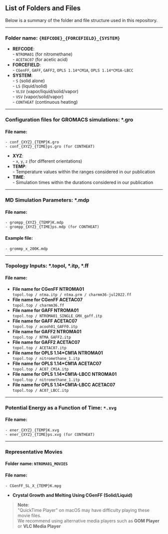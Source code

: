 ## List of Folders and Files

Below is a summary of the folder and file structure used in this repository.

---

### **Folder name**: `{REFCODE}_{FORCEFIELD}_{SYSTEM}`

- **REFCODE**:  
        - `NTROMA01` (for nitromethane)  
        - `ACETAC07` (for acetic acid)
- **FORCEFIELD**:  
        - `CGenFF`, `GAFF`, `GAFF2`, `OPLS 1.14*CM1A`, `OPLS 1.14*CM1A-LBCC`
- **SYSTEM**:  
        - `S` (solid alone)  
        - `LS` (liquid/solid)  
        - `VLSV` (vapor/liquid/solid/vapor)  
        - `VSV` (vapor/solid/vapor)  
        - `CONTHEAT` (continuous heating)

---
### Configuration files for GROMACS simulations: *.gro

#### **File name**: 
    - conf_{XYZ}_{TEMP}K.gro
    - conf_{XYZ}_{TIME}ps.gro (for CONTHEAT)

- **XYZ**:  
        - `x`, `y`, `z` (for different orientations)
- **TEMP**:  
        - Temperature values within the ranges considered in our publication   
- **TIME**:   
        - Simulation times within the durations considered in our publication

---  
### MD Simulation Parameters: *.mdp

#### **File name**:  
    - grompp_{XYZ}_{TEMP}K.mdp  
    - grompp_{XYZ}_{TIME}ps.mdp (for CONTHEAT)

#### **Example file**:  
    - grommp_x_200K.mdp


---

### Topology Inputs: *.topol, *.itp, *.ff

#### **File name**:  
- **File name for CGenFF NTROMA01**  
  `topol.top / ntma.itp / ntma.prm / charmm36-jul2022.ff`
- **File name for CGenFF ACETAC07**  
  `topol.top / charmm36.ff`
- **File name for GAFF NTROMA01**  
  `topol.top / NTROMA01_SINGLE_GMX_gaff.itp`
- **File name for GAFF ACETAC07**   
  `topol.top / acooh01_GAFF0.itp`   
- **File name for GAFF2 NTROMA01**  
  `topol.top / NTMA_GAFF2.itp`   
- **File name for GAFF2 ACETAC07**   
  `topol.top / ACETAC07.itp`   
- **File name for OPLS 1.14*CM1A NTROMA01**   
  `topol.top / nitromethane_1.itp`   
- **File name for OPLS 1.14*CM1A ACETAC07**   
  `topol.top / AC07_CM1A.itp`   
- **File name for OPLS 1.14*CM1A-LBCC NTROMA01**  
  `topol.top / nitromethane_1.itp`   
- **File name for OPLS 1.14*CM1A-LBCC ACETAC07**   
  `topol.top / AC07_LBCC.itp`


---

### **Potential Energy as a Function of Time**: `*.xvg`

#### **File name**:  
    - ener_{XYZ}_{TEMP}K.xvg  
    - ener_{XYZ}_{TIME}ps.xvg (for CONTHEAT)
---

### **Representative Movies**

#### **Folder name**: `NTROMA01_MOVIES`
#### **File name**:  
    - CGenFF_SL_X_{TEMP}K.mpg  

- **Crystal Growth and Melting Using CGenFF (Solid/Liquid)**  




> **Note**:  
> "QuickTime Player" on macOS may have difficulty playing these movie files.  
> We recommend using alternative media players such as **GOM Player** or **VLC Media Player**

